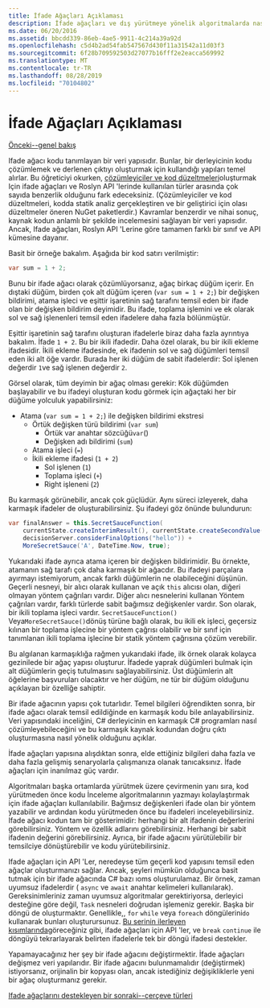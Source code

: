 ```yaml
---
title: İfade Ağaçları Açıklaması
description: İfade ağaçları ve dış yürütmeye yönelik algoritmalarda nasıl yararlı olduğu ve yürütmeden önce kodu İnceleme hakkında bilgi edinin.
ms.date: 06/20/2016
ms.assetid: bbcdd339-86eb-4ae5-9911-4c214a39a92d
ms.openlocfilehash: c5d4b2ad54fab547567d430f11a31542a11d03f3
ms.sourcegitcommit: 6f28b709592503d27077b16fff2e2eacca569992
ms.translationtype: MT
ms.contentlocale: tr-TR
ms.lasthandoff: 08/28/2019
ms.locfileid: "70104802"
---
```

# <a name="expression-trees-explained"></a>İfade Ağaçları Açıklaması

[Önceki--genel bakış](expression-trees.md)

Ifade ağacı kodu tanımlayan bir veri yapısıdır. Bunlar, bir derleyicinin kodu çözümlemek ve derlenen çıktıyı oluşturmak için kullandığı yapıları temel alırlar. Bu öğreticiyi okurken, [çözümleyiciler ve kod düzeltmeleri](https://github.com/dotnet/roslyn-analyzers)oluşturmak Için ifade ağaçları ve Roslyn API 'lerinde kullanılan türler arasında çok sayıda benzerlik olduğunu fark edeceksiniz.
(Çözümleyiciler ve kod düzeltmeleri, kodda statik analiz gerçekleştiren ve bir geliştirici için olası düzeltmeler öneren NuGet paketlerdir.) Kavramlar benzerdir ve nihai sonuç, kaynak kodun anlamlı bir şekilde incelemesini sağlayan bir veri yapısıdır. Ancak, Ifade ağaçları, Roslyn API 'Lerine göre tamamen farklı bir sınıf ve API kümesine dayanır.

Basit bir örneğe bakalım.
Aşağıda bir kod satırı verilmiştir:

```csharp
var sum = 1 + 2;
```

Bunu bir ifade ağacı olarak çözümlüyorsanız, ağaç birkaç düğüm içerir.
En dıştaki düğüm, birden çok alt düğüm içeren (`var sum = 1 + 2;`) bir değişken bildirimi, atama işleci ve eşittir işaretinin sağ tarafını temsil eden bir ifade olan bir değişken bildirim deyimidir. Bu ifade, toplama işlemini ve ek olarak sol ve sağ işlenenleri temsil eden ifadelere daha fazla bölünmüştür.

Eşittir işaretinin sağ tarafını oluşturan ifadelerle biraz daha fazla ayrıntıya bakalım.
İfade `1 + 2`. Bu bir ikili ifadedir. Daha özel olarak, bu bir ikili ekleme ifadesidir. İkili ekleme ifadesinde, ek ifadenin sol ve sağ düğümleri temsil eden iki alt öğe vardır. Burada her iki düğüm de sabit ifadelerdir: Sol işlenen değerdir `1`ve sağ işlenen değerdir `2`.

Görsel olarak, tüm deyimin bir ağaç olması gerekir: Kök düğümden başlayabilir ve bu ifadeyi oluşturan kodu görmek için ağaçtaki her bir düğüme yolculuk yapabilirsiniz:

- Atama (`var sum = 1 + 2;`) ile değişken bildirimi ekstresi
  - Örtük değişken türü bildirimi (`var sum`)
    - Örtük var anahtar sözcüğü`var`()
    - Değişken adı bildirimi (`sum`)
  - Atama işleci (`=`)
  - İkili ekleme ifadesi (`1 + 2`)
    - Sol işlenen (`1`)
    - Toplama işleci (`+`)
    - Right işleneni (`2`)

Bu karmaşık görünebilir, ancak çok güçlüdür. Aynı süreci izleyerek, daha karmaşık ifadeler de oluşturabilirsiniz. Şu ifadeyi göz önünde bulundurun:

```csharp
var finalAnswer = this.SecretSauceFunction(
    currentState.createInterimResult(), currentState.createSecondValue(1, 2),
    decisionServer.considerFinalOptions("hello")) +
    MoreSecretSauce('A', DateTime.Now, true);
```

Yukarıdaki ifade ayrıca atama içeren bir değişken bildirimidir.
Bu örnekte, atamanın sağ tarafı çok daha karmaşık bir ağacdır.
Bu ifadeyi parçalara ayırmayı istemiyorum, ancak farklı düğümlerin ne olabileceğini düşünün. Geçerli nesneyi, bir alıcı olarak kullanan ve açık `this` alıcısı olan, diğeri olmayan yöntem çağrıları vardır. Diğer alıcı nesnelerini kullanan Yöntem çağrıları vardır, farklı türlerde sabit bağımsız değişkenler vardır. Son olarak, bir ikili toplama işleci vardır. `SecretSauceFunction()` Veya`MoreSecretSauce()`dönüş türüne bağlı olarak, bu ikili ek işleci, geçersiz kılınan bir toplama işlecine bir yöntem çağrısı olabilir ve bir sınıf için tanımlanan ikili toplama işlecine bir statik yöntem çağrısına çözüm verebilir.

Bu algılanan karmaşıklığa rağmen yukarıdaki ifade, ilk örnek olarak kolayca gezinilede bir ağaç yapısı oluşturur. İfadede yaprak düğümleri bulmak için alt düğümlerin geçiş tutulmasını sağlayabilirsiniz. Üst düğümlerin alt öğelerine başvuruları olacaktır ve her düğüm, ne tür bir düğüm olduğunu açıklayan bir özelliğe sahiptir.

Bir ifade ağacının yapısı çok tutarlıdır. Temel bilgileri öğrendikten sonra, bir ifade ağacı olarak temsil edildiğinde en karmaşık kodu bile anlayabilirsiniz. Veri yapısındaki inceliğini, C# derleyicinin en karmaşık C# programları nasıl çözümleyebileceğini ve bu karmaşık kaynak kodundan doğru çıktı oluşturmasına nasıl yönelik olduğunu açıklar.

İfade ağaçları yapısına alışdıktan sonra, elde ettiğiniz bilgileri daha fazla ve daha fazla gelişmiş senaryolarla çalışmanıza olanak tanıcaksınız. İfade ağaçları için inanılmaz güç vardır.

Algoritmaları başka ortamlarda yürütmek üzere çevirmenin yanı sıra, kod yürütmeden önce kodu İnceleme algoritmalarının yazmayı kolaylaştırmak için ifade ağaçları kullanılabilir. Bağımsız değişkenleri ifade olan bir yöntem yazabilir ve ardından kodu yürütmeden önce bu ifadeleri inceleyebilirsiniz. Ifade ağacı kodun tam bir gösterimidir: herhangi bir alt ifadenin değerlerini görebilirsiniz.
Yöntem ve özellik adlarını görebilirsiniz. Herhangi bir sabit ifadenin değerini görebilirsiniz.
Ayrıca, bir ifade ağacını yürütülebilir bir temsilciye dönüştürebilir ve kodu yürütebilirsiniz.

Ifade ağaçları için API 'Ler, neredeyse tüm geçerli kod yapısını temsil eden ağaçlar oluşturmanızı sağlar. Ancak, şeyleri mümkün olduğunca basit tutmak için bir ifade ağacında C# bazı ıoms oluşturulamaz. Bir örnek, zaman uyumsuz ifadelerdir ( `async` ve `await` anahtar kelimeleri kullanılarak). Gereksinimleriniz zaman uyumsuz algoritmalar gerektiriyorsa, derleyici desteğine göre değil, `Task` nesneleri doğrudan işlemeniz gerekir. Başka bir döngü de oluşturmaktır. Genellikle,, `for` `while` veya `foreach` döngülerini`do` kullanarak bunları oluşturursunuz. [Bu serinin ilerleyen kısımlarında](expression-trees-building.md)göreceğiniz gibi, ifade ağaçları için API 'ler, ve `break` `continue` ile döngüyü tekrarlayarak belirten ifadelerle tek bir döngü ifadesi destekler.

Yapamayacağınız her şey bir ifade ağacını değiştirmektir.  İfade ağaçları değişmez veri yapılarıdır. Bir ifade ağacını bulunmamalıdır (değiştirmek) istiyorsanız, orijinalin bir kopyası olan, ancak istediğiniz değişikliklerle yeni bir ağaç oluşturmanız gerekir.

[Ifade ağaçlarını destekleyen bir sonraki--çerçeve türleri](expression-classes.md)
